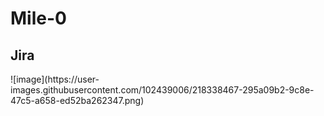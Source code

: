 # Mile-0

<h2>Jira</h2>
![image](https://user-images.githubusercontent.com/102439006/218338467-295a09b2-9c8e-47c5-a658-ed52ba262347.png)
